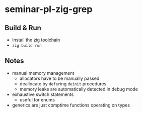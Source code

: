 # seminar-pl-zig-grep

## Build & Run
- Install the [zig toolchain](https://ziglang.org/download)
- `zig build run`

## Notes
- manual memory management
    - allocators have to be manually passed
    - deallocate by `defer`ing `deinit` procedures
    - memory leaks are automatically detected in debug mode
- exhaustive switch statements
    - useful for enums
- generics are just comptime functions operating on types
